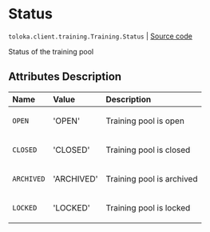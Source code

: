 # Status
`toloka.client.training.Training.Status` | [Source code](https://github.com/Toloka/toloka-kit/blob/v1.0.1/src/client/training.py#L70)

Status of the training pool

## Attributes Description

| Name | Value | Description |
| :------| :-----------| :----------| 
`OPEN`|'OPEN'|<p>Training pool is open</p>
`CLOSED`|'CLOSED'|<p>Training pool is closed</p>
`ARCHIVED`|'ARCHIVED'|<p>Training pool is archived</p>
`LOCKED`|'LOCKED'|<p>Training pool is locked</p>
